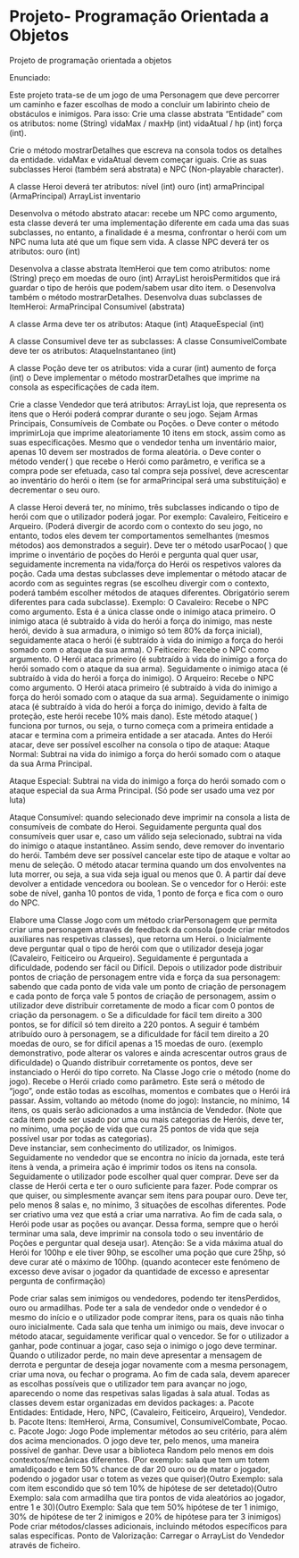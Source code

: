 # Projeto- Programação Orientada a Objetos
Projeto de programação orientada a objetos

Enunciado:

Este projeto trata-se de um jogo de uma Personagem que deve percorrer um caminho e fazer escolhas de modo a concluir um labirinto cheio de obstáculos e inimigos. Para isso:
 Crie uma classe abstrata “Entidade” com os atributos: 
 nome (String)
 vidaMax / maxHp (int)
 vidaAtual / hp (int)
 força (int).

 Crie o método mostrarDetalhes que escreva na consola todos os detalhes da entidade.
 vidaMax e vidaAtual devem começar iguais.
 Crie as suas subclasses Heroi (também será abstrata) e NPC (Non-playable character).

 A classe Heroi deverá ter atributos:
 nível (int)
 ouro (int)
 armaPrincipal (ArmaPrincipal)
 ArrayList<Consumivel> inventario

 Desenvolva o método abstrato atacar: recebe um NPC como argumento, esta classe deverá ter uma implementação diferente em cada uma das suas subclasses, no entanto, a finalidade é a mesma, confrontar o herói com um NPC numa luta até que um fique sem vida.
 A classe NPC deverá ter os atributos:
 ouro (int)

Desenvolva a classe abstrata ItemHeroi que tem como atributos:
 nome (String)
 preço em moedas de ouro (int)
 ArrayList<String> heroisPermitidos que irá guardar o tipo de heróis que podem/sabem usar dito item.
o Desenvolva também o método mostrarDetalhes.
 Desenvolva duas subclasses de ItemHeroi:
 ArmaPrincipal
 Consumivel (abstrata)

 A classe Arma deve ter os atributos:
 Ataque (int)
 AtaqueEspecial (int)

 A classe Consumivel deve ter as subclasses:
 A classe ConsumivelCombate deve ter os atributos:
 AtaqueInstantaneo (int)

 A classe Poção deve ter os atributos:
 vida a curar (int)
 aumento de força (int)
o Deve implementar o método mostrarDetalhes que imprime na consola as especificações de cada item.

 Crie a classe Vendedor que terá atributos:
 ArrayList<ItemHeroi> loja, que representa os itens que o Herói poderá comprar durante o seu 
jogo. Sejam Armas Principais, Consumíveis de Combate ou Poções.
o Deve conter o método imprimirLoja que imprime aleatoriamente 10 itens em stock, assim como as suas 
especificações. Mesmo que o vendedor tenha um inventário maior, apenas 10 devem ser mostrados de 
forma aleatória.
o Deve conter o método vender( ) que recebe o Herói como parâmetro, e verifica se a compra pode ser 
efetuada, caso tal compra seja possível, deve acrescentar ao inventário do herói o item (se for 
armaPrincipal será uma substituição) e decrementar o seu ouro.

A classe Heroi deverá ter, no mínimo, três subclasses indicando o tipo de herói com que o utilizador poderá jogar.
Por exemplo: Cavaleiro, Feiticeiro e Arqueiro. (Poderá divergir de acordo com o contexto do seu jogo, no entanto, 
todos eles devem ter comportamentos semelhantes (mesmos métodos) aos demonstrados a seguir).
 Deve ter o método usarPocao( ) que imprime o inventário de poções do Herói e pergunta qual quer usar, 
seguidamente incrementa na vida/força do Herói os respetivos valores da poção.
 Cada uma destas subclasses deve implementar o método atacar de acordo com as seguintes regras (se escolheu 
divergir com o contexto, poderá também escolher métodos de ataques diferentes. Obrigatório serem diferentes 
para cada subclasse). 
Exemplo:
O Cavaleiro: Recebe o NPC como argumento. Esta é a única classe onde o inimigo ataca primeiro. O inimigo ataca (é subtraído à vida do herói a força do inimigo, mas neste herói, devido à sua armadura, o inimigo só tem 80% da força inicial), seguidamente ataca o herói (é subtraído à vida do inimigo a força do herói somado com o ataque da sua arma).
O Feiticeiro: Recebe o NPC como argumento. O Herói ataca primeiro (é subtraído à vida do inimigo a força do herói somado com o ataque da sua arma). Seguidamente o inimigo ataca (é subtraído à vida do herói a força do inimigo).
O Arqueiro: Recebe o NPC como argumento. O Herói ataca primeiro (é subtraído à vida do inimigo a força do herói somado com o ataque da sua arma). Seguidamente o inimigo ataca (é subtraído à vida do herói a força do inimigo, devido à falta de proteção, este herói recebe 10% mais dano).
 Este método ataque( ) funciona por turnos, ou seja, o turno começa com a primeira entidade a atacar e termina com a primeira entidade a ser atacada. Antes do Herói atacar, deve ser possível escolher na consola o tipo de ataque:
 Ataque Normal: Subtrai na vida do inimigo a força do herói somado com o ataque da sua Arma 
Principal.

 Ataque Especial: Subtrai na vida do inimigo a força do herói somado com o ataque especial da 
sua Arma Principal. (Só pode ser usado uma vez por luta)

 Ataque Consumível: quando selecionado deve imprimir na consola a lista de consumíveis de 
combate do Heroi. Seguidamente pergunta qual dos consumíveis quer usar e, caso um válido seja selecionado, subtrai na vida do inimigo o ataque instantâneo. Assim sendo, deve remover do inventario do herói. Também deve ser possível cancelar este tipo de ataque e voltar ao menu de seleção.
O método atacar termina quando um dos envolventes na luta morrer, ou seja, a sua vida seja igual ou 
menos que 0. A partir daí deve devolver a entidade vencedora ou boolean.
Se o vencedor for o Herói: este sobe de nível, ganha 10 pontos de vida, 1 ponto de força e fica com o ouro do NPC.

Elabore uma Classe Jogo com um método criarPersonagem que permita criar uma personagem através de feedback da consola (pode criar métodos auxiliares nas respetivas classes), que retorna um Heroi. o Inicialmente deve perguntar qual o tipo de herói com que o utilizador deseja jogar (Cavaleiro, Feiticeiro ou Arqueiro). 
Seguidamente é perguntada a dificuldade, podendo ser fácil ou Difícil. 
 Depois o utilizador pode distribuir pontos de criação de personagem entre vida e força da sua personagem: sabendo que cada ponto de vida vale um ponto de criação de personagem e cada ponto de força vale 5 pontos de criação de personagem, assim o utilizador deve distribuir corretamente de modo a ficar com 0 pontos de criação da personagem. o Se a dificuldade for fácil tem direito a 300 pontos, se for difícil só tem direito a 220 pontos. A seguir é também atribuído ouro à personagem, se a dificuldade for fácil tem direito a 20 moedas de ouro, se for difícil apenas a 15 moedas de ouro. (exemplo demonstrativo, pode alterar os valores e ainda acrescentar outros graus de dificuldade) o Quando distribuir corretamente os pontos, deve ser instanciado o Herói do tipo correto. 
Na Classe Jogo crie o método (nome do jogo). Recebe o Herói criado como parâmetro. Este será o método de “jogo”, onde estão todas as escolhas, momentos e combates que o Herói irá passar. 
Assim, voltando ao método (nome do jogo): Instancie, no mínimo, 14 itens, os quais serão adicionados a uma instância de Vendedor. (Note que cada item pode ser usado por uma ou mais categorias de Heróis, deve ter, no mínimo, uma poção de vida que cura 25 pontos de vida que seja possível usar por todas as categorias).  
Deve instanciar, sem conhecimento do utilizador, os Inimigos.  
Seguidamente no vendedor que se encontra no início da jornada, este terá itens à venda, a primeira ação é imprimir todos os itens na consola. Seguidamente o utilizador pode escolher qual quer comprar. Deve ser da classe de Herói certa e ter o ouro suficiente para fazer. Pode comprar os que quiser, ou simplesmente avançar sem itens para poupar ouro.
Deve ter, pelo menos 8 salas e, no mínimo, 3 situações de escolhas diferentes. Pode ser criativo uma vez que está 
a criar uma narrativa.
 Ao fim de cada sala, o Herói pode usar as poções ou avançar. Dessa forma, sempre que o herói terminar uma sala, deve imprimir na consola todo o seu inventário de Poções e perguntar qual deseja usar). Atenção: Se a vida máxima atual do Herói for 100hp e ele tiver 90hp, se escolher uma poção que cure 25hp, só deve curar até o máximo de 100hp. (quando acontecer este fenómeno de excesso deve avisar o jogador da quantidade de excesso e apresentar pergunta de confirmação)

 Pode criar salas sem inimigos ou vendedores, podendo ter itensPerdidos, ouro ou armadilhas.
 Pode ter a sala de vendedor onde o vendedor é o mesmo do início e o utilizador pode comprar itens, para os quais não tinha ouro inicialmente.
 Cada sala que tenha um inimigo ou mais, deve invocar o método atacar, seguidamente verificar qual o vencedor. 
Se for o utilizador a ganhar, pode continuar a jogar, caso seja o inimigo o jogo deve terminar. Quando o utilizador perde, no main deve apresentar a mensagem de derrota e perguntar de deseja jogar novamente com a mesma personagem, criar uma nova, ou fechar o programa.
 Ao fim de cada sala, devem aparecer as escolhas possíveis que o utilizador tem para avançar no jogo, aparecendo o nome das respetivas salas ligadas à sala atual.
Todas as classes devem estar organizadas em devidos packages:
a. Pacote Entidades: Entidade, Hero, NPC, (Cavaleiro, Feiticeiro, Arqueiro), Vendedor.
b. Pacote Itens: ItemHeroi, Arma, Consumivel, ConsumivelCombate, Pocao.
c. Pacote Jogo: Jogo
 Pode implementar métodos ao seu critério, para além dos acima mencionados.
 O jogo deve ter, pelo menos, uma maneira possível de ganhar.
 Deve usar a biblioteca Random pelo menos em dois contextos/mecânicas diferentes. (Por exemplo: sala que tem um totem amaldiçoado e tem 50% chance de dar 20 ouro ou de matar o jogador, podendo o jogador usar o totem as vezes que quiser)(Outro Exemplo: sala com item escondido que só tem 10% de hipótese de ser detetado)(Outro 
Exemplo: sala com armadilha que tira pontos de vida aleatórios ao jogador, entre 1 e 30)(Outro Exemplo: Sala que tem 50% hipótese de ter 1 inimigo, 30% de hipótese de ter 2 inimigos e 20% de hipótese para ter 3 inimigos)
 Pode criar métodos/classes adicionais, incluindo métodos específicos para salas específicas.
 Ponto de Valorização: Carregar o ArrayList do Vendedor através de ficheiro.




